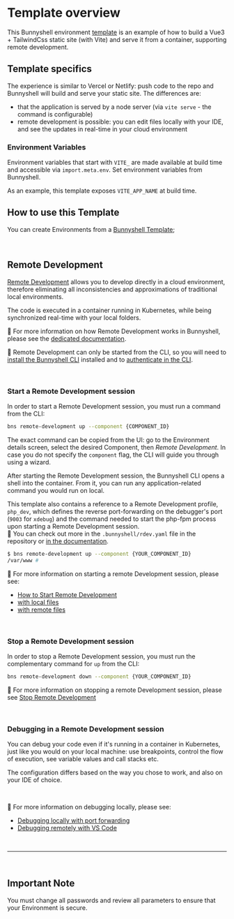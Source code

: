 # Template overview

This Bunnyshell environment [template](https://documentation.bunnyshell.com/docs/templates-what-are-templates) is an example of how to build a Vue3 + TailwindCss static site (with Vite) and serve it from a container, supporting remote development.

## Template specifics

The experience is similar to Vercel or Netlify: push code to the repo and Bunnyshell will build and serve your static site.
The differences are:

- that the application is served by a node server (via `vite serve` - the command is configurable)
- remote development is possible: you can edit files locally with your IDE, and see the updates in real-time in your cloud environment

### Environment Variables

Environment variables that start with `VITE_` are made available at build time and accessible via `import.meta.env`. Set environment variables from Bunnyshell.

As an example, this template exposes `VITE_APP_NAME` at build time.

## How to use this Template

You can create Environments from a [Bunnyshell Template](https://documentation.bunnyshell.com/docs/templates-what-are-templates);

&nbsp;

## Remote Development

[Remote Development](https://documentation.bunnyshell.com/docs/remote-development) allows you to develop directly in a cloud environment, therefore eliminating all inconsistencies and approximations of traditional local environments.

The code is executed in a container running in Kubernetes, while being synchronized real-time with your local folders.

📖 For more information on how Remote Development works in Bunnyshell, please see the [dedicated documentation](https://documentation.bunnyshell.com/docs/remote-development).

🧱 Remote Development can only be started from the CLI, so you will need to [install the Bunnyshell CLI](https://documentation.bunnyshell.com/docs/bunnyshell-cli-install) installed and to [authenticate in the CLI](https://documentation.bunnyshell.com/docs/bunnyshell-cli-authentication).

&nbsp;

### Start a Remote Development session

In order to start a Remote Development session, you must run a command from the CLI:

```bash
bns remote-development up --component {COMPONENT_ID}
```

The exact command can be copied from the UI: go to the Environment details screen, select the desired Component, then *Remote Development*. In case you do not specify the `component` flag, the CLI will guide you through using a wizard.

After starting the Remote Development session, the Bunnyshell CLI opens a shell into the container. From it, you can run any application-related command you would run on local.

This template also contains a reference to a Remote Development profile, `php_dev`, which defines the reverse port-forwarding on the debugger's port (`9003` for `xdebug`) and the command needed to start the php-fpm process upon starting a Remote Development session.  
📖 You can check out more in the `.bunnyshell/rdev.yaml` file in the repository or [in the documentation](https://documentation.bunnyshell.com/docs/remote-development-sharing-configuration).

```bash
$ bns remote-development up --component {YOUR_COMPONENT_ID}
/var/www # 
```

📖 For more information on starting a remote Development session, please see:

- [How to Start Remote Development](https://documentation.bunnyshell.com/docs/remote-development-start)
- [with local files](https://documentation.bunnyshell.com/docs/remote-development-local-files)
- [with remote files](https://documentation.bunnyshell.com/docs/remote-development-remote-files)

&nbsp;

### Stop a Remote Development session

In order to stop a Remote Development session, you must run the complementary command for `up` from the CLI:

```bash
bns remote-development down --component {YOUR_COMPONENT_ID}
```

📖 For more information on stopping a remote Development session, please see [Stop Remote Development](https://documentation.bunnyshell.com/docs/remote-development-stop)

&nbsp;

### Debugging in a Remote Development session

You can debug your code even if it's running in a container in Kubernetes, just like you would on your local machine: use breakpoints, control the flow of execution, see variable values and call stacks etc.

The configuration differs based on the way you chose to work, and also on your IDE of choice.

&nbsp;

📖 For more information on debugging locally, please see:

- [Debugging locally with port forwarding](https://documentation.bunnyshell.com/docs/remote-development-debugging)
- [Debugging remotely with VS Code](https://documentation.bunnyshell.com/docs/remote-development-configure-vs-code)

&nbsp;

---

&nbsp;

## Important Note 

You must change all passwords and review all parameters to ensure that your Environment is secure.
